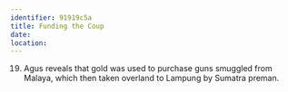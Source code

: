 ```yaml
---
identifier: 91919c5a
title: Funding the Coup
date:  
location: 
---
```


19. Agus reveals that gold was used to purchase guns smuggled from
    Malaya, which then taken overland to Lampung by Sumatra preman.
